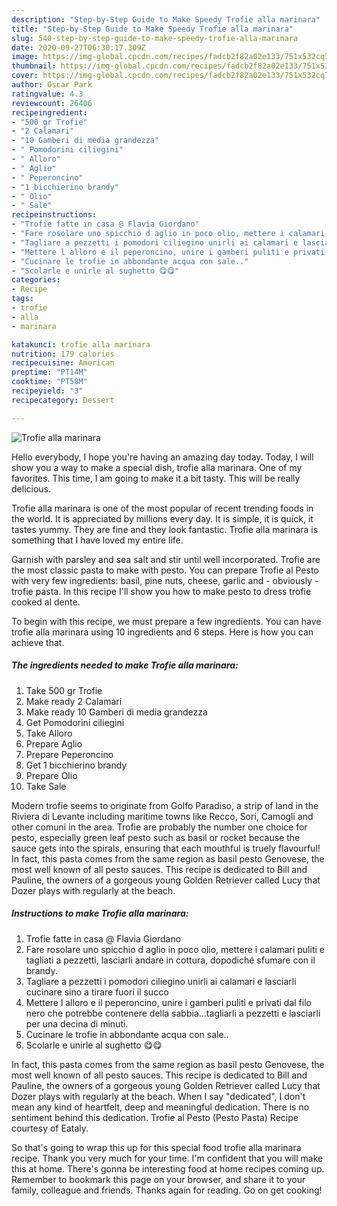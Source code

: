 ```yaml
---
description: "Step-by-Step Guide to Make Speedy Trofie alla marinara"
title: "Step-by-Step Guide to Make Speedy Trofie alla marinara"
slug: 540-step-by-step-guide-to-make-speedy-trofie-alla-marinara
date: 2020-09-27T06:30:17.309Z
image: https://img-global.cpcdn.com/recipes/fadcb2f82a02e133/751x532cq70/trofie-alla-marinara-recipe-main-photo.jpg
thumbnail: https://img-global.cpcdn.com/recipes/fadcb2f82a02e133/751x532cq70/trofie-alla-marinara-recipe-main-photo.jpg
cover: https://img-global.cpcdn.com/recipes/fadcb2f82a02e133/751x532cq70/trofie-alla-marinara-recipe-main-photo.jpg
author: Oscar Park
ratingvalue: 4.3
reviewcount: 26406
recipeingredient:
- "500 gr Trofie"
- "2 Calamari"
- "10 Gamberi di media grandezza"
- " Pomodorini ciliegini"
- " Alloro"
- " Aglio"
- " Peperoncino"
- "1 bicchierino brandy"
- " Olio"
- " Sale"
recipeinstructions:
- "Trofie fatte in casa @ Flavia Giordano"
- "Fare rosolare uno spicchio d aglio in poco olio, mettere i calamari puliti e tagliati a pezzetti, lasciarli andare in cottura, dopodiché sfumare con il brandy."
- "Tagliare a pezzetti i pomodori ciliegino unirli ai calamari e lasciarli cucinare sino a tirare fuori il succo"
- "Mettere l alloro e il peperoncino, unire i gamberi puliti e privati dal filo nero che potrebbe contenere della sabbia...tagliarli a pezzetti e lasciarli per una decina di minuti."
- "Cucinare le trofie in abbondante acqua con sale.."
- "Scolarle e unirle al sughetto 😋😋"
categories:
- Recipe
tags:
- trofie
- alla
- marinara

katakunci: trofie alla marinara 
nutrition: 179 calories
recipecuisine: American
preptime: "PT14M"
cooktime: "PT58M"
recipeyield: "3"
recipecategory: Dessert

---
```



![Trofie alla marinara](https://img-global.cpcdn.com/recipes/fadcb2f82a02e133/751x532cq70/trofie-alla-marinara-recipe-main-photo.jpg)

Hello everybody, I hope you're having an amazing day today. Today, I will show you a way to make a special dish, trofie alla marinara. One of my favorites. This time, I am going to make it a bit tasty. This will be really delicious.

Trofie alla marinara is one of the most popular of recent trending foods in the world. It is appreciated by millions every day. It is simple, it is quick, it tastes yummy. They are fine and they look fantastic. Trofie alla marinara is something that I have loved my entire life.

Garnish with parsley and sea salt and stir until well incorporated. Trofie are the most classic pasta to make with pesto. You can prepare Trofie al Pesto with very few ingredients: basil, pine nuts, cheese, garlic and - obviously - trofie pasta. In this recipe I&#39;ll show you how to make pesto to dress trofie cooked al dente.


To begin with this recipe, we must prepare a few ingredients. You can have trofie alla marinara using 10 ingredients and 6 steps. Here is how you can achieve that.

<!--inarticleads1-->

##### The ingredients needed to make Trofie alla marinara:

1. Take 500 gr Trofie
1. Make ready 2 Calamari
1. Make ready 10 Gamberi di media grandezza
1. Get  Pomodorini ciliegini
1. Take  Alloro
1. Prepare  Aglio
1. Prepare  Peperoncino
1. Get 1 bicchierino brandy
1. Prepare  Olio
1. Take  Sale


Modern trofie seems to originate from Golfo Paradiso, a strip of land in the Riviera di Levante including maritime towns like Recco, Sori, Camogli and other comuni in the area. Trofie are probably the number one choice for pesto, especially green leaf pesto such as basil or rocket because the sauce gets into the spirals, ensuring that each mouthful is truely flavourful! In fact, this pasta comes from the same region as basil pesto Genovese, the most well known of all pesto sauces. This recipe is dedicated to Bill and Pauline, the owners of a gorgeous young Golden Retriever called Lucy that Dozer plays with regularly at the beach. 

<!--inarticleads2-->

##### Instructions to make Trofie alla marinara:

1. Trofie fatte in casa @ Flavia Giordano
1. Fare rosolare uno spicchio d aglio in poco olio, mettere i calamari puliti e tagliati a pezzetti, lasciarli andare in cottura, dopodiché sfumare con il brandy.
1. Tagliare a pezzetti i pomodori ciliegino unirli ai calamari e lasciarli cucinare sino a tirare fuori il succo
1. Mettere l alloro e il peperoncino, unire i gamberi puliti e privati dal filo nero che potrebbe contenere della sabbia...tagliarli a pezzetti e lasciarli per una decina di minuti.
1. Cucinare le trofie in abbondante acqua con sale..
1. Scolarle e unirle al sughetto 😋😋


In fact, this pasta comes from the same region as basil pesto Genovese, the most well known of all pesto sauces. This recipe is dedicated to Bill and Pauline, the owners of a gorgeous young Golden Retriever called Lucy that Dozer plays with regularly at the beach. When I say &#34;dedicated&#34;, I don&#39;t mean any kind of heartfelt, deep and meaningful dedication. There is no sentiment behind this dedication. Trofie al Pesto (Pesto Pasta) Recipe courtesy of Eataly. 

So that's going to wrap this up for this special food trofie alla marinara recipe. Thank you very much for your time. I'm confident that you will make this at home. There's gonna be interesting food at home recipes coming up. Remember to bookmark this page on your browser, and share it to your family, colleague and friends. Thanks again for reading. Go on get cooking!
